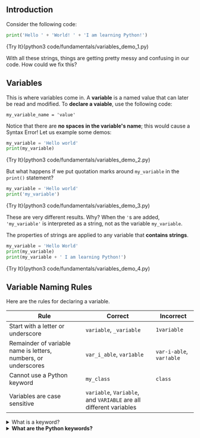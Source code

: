 ## Introduction
Consider the following code:

```python
print('Hello ' + 'World! ' + 'I am learning Python!')
```

{Try It}(python3 code/fundamentals/variables_demo_1.py)

With all these strings, things are getting pretty messy and confusing in our code. How could we fix this?

## Variables
This is where variables come in. A **variable** is a named value that can later be read and modified. To **declare a vaiable**, use the following code:

`my_variable_name = 'value'`

Notice that there are **no spaces in the variable's name**; this would cause a Syntax Error! Let us example some demos:

```python
my_variable = 'Hello world'
print(my_variable)
```

{Try It}(python3 code/fundamentals/variables_demo_2.py)

But what happens if we put quotation marks around `my_variable` in the `print()` statement?

```python
my_variable = 'Hello world'
print('my_variable')
```

{Try It}(python3 code/fundamentals/variables_demo_3.py)

These are very different results. Why? When the `'`s are added, `'my_variable'` is interpreted as a string, not as the variable `my_variable`. 

The properties of strings are applied to any variable that **contains strings**.

```python
my_variable = 'Hello World'
print(my_variable)
print(my_variable + ' I am learning Python!')
```

{Try It}(python3 code/fundamentals/variables_demo_4.py)

## Variable Naming Rules
Here are the rules for declaring a variable.

|Rule|Correct|Incorrect|
|----|-------|---------|
|Start with a letter or underscore|`variable`, `_variable`|`1variable`|
|Remainder of variable name is letters, numbers, or underscores|`var_i_able`, `var1able`|`var-i-able`, `var!able`|
|Cannot use a Python keyword|`my_class`|`class`|
|Variables are case sensitive|`variable`, `Variable`, and `VARIABLE` are all different variables|

<details><summary>What is a keyword?</summary>A keyword is a word that has been reserved by Python because it serves a purpose in the program's compilation and execution. Keywords are case sensitive and are used too define the syntax and structure of Python.</details>
<details><summary><b>What are the Python keywords?</b></summary><table><tr><th></th><th></th><th></th><th></th></tr><tr><td>False</td><td>class</td><td>finally</td><td>is</td></tr><tr><td>return</td><td>None</td><td>continue</td><td>for</td></tr><tr><td>lambda</td><td>try</td><td>True</td><td>def</td></tr><tr><td>from</td><td>nonlocal</td><td>while</td><td>and</td></tr><tr><td>del</td><td>global</td><td>nont</td><td>with</td></tr><tr><td>as</td><td>elif</td><td>if</td><td>or</td></tr><tr><td>yield</td><td>assert</td><td>else</td><td>import</td></tr><tr><td>pass</td><td>break</td><td>except</td><td>in</td></tr><tr><td>raise</td></tr></table></details>